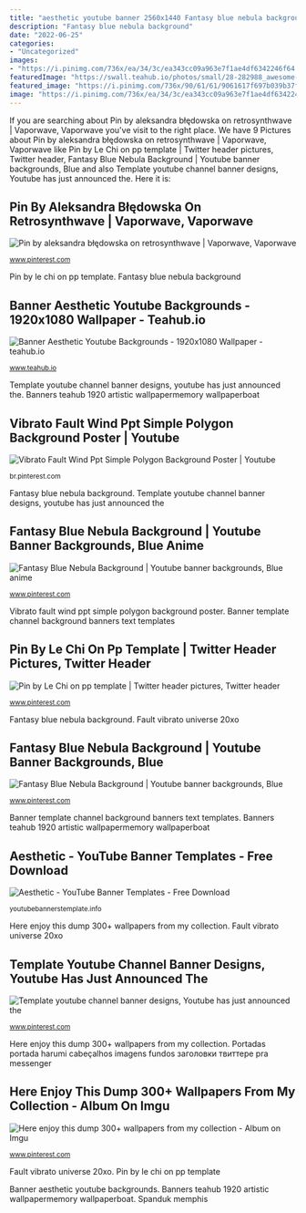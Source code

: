 ```yaml
---
title: "aesthetic youtube banner 2560x1440 Fantasy blue nebula background"
description: "Fantasy blue nebula background"
date: "2022-06-25"
categories:
- "Uncategorized"
images:
- "https://i.pinimg.com/736x/ea/34/3c/ea343cc09a963e7f1ae4df6342246f64.jpg"
featuredImage: "https://swall.teahub.io/photos/small/28-282988_awesome-cool-free-wallpaper-id-pink-youtube-banner.jpg"
featured_image: "https://i.pinimg.com/736x/90/61/61/9061617f697b039b37f435ba4bd43636.jpg"
image: "https://i.pinimg.com/736x/ea/34/3c/ea343cc09a963e7f1ae4df6342246f64.jpg"
---
```


If you are searching about Pin by aleksandra błędowska on retrosynthwave | Vaporwave, Vaporwave you've visit to the right place. We have 9 Pictures about Pin by aleksandra błędowska on retrosynthwave | Vaporwave, Vaporwave like Pin by Le Chi on pp template | Twitter header pictures, Twitter header, Fantasy Blue Nebula Background | Youtube banner backgrounds, Blue and also Template youtube channel banner designs, Youtube has just announced the. Here it is:

## Pin By Aleksandra Błędowska On Retrosynthwave | Vaporwave, Vaporwave

![Pin by aleksandra błędowska on retrosynthwave | Vaporwave, Vaporwave](https://i.pinimg.com/736x/a2/53/ab/a253ab71015959d2c445970b75164318.jpg "Pin by le chi on pp template")

<small>www.pinterest.com</small>

Pin by le chi on pp template. Fantasy blue nebula background

## Banner Aesthetic Youtube Backgrounds - 1920x1080 Wallpaper - Teahub.io

![Banner Aesthetic Youtube Backgrounds - 1920x1080 Wallpaper - teahub.io](https://swall.teahub.io/photos/small/28-282988_awesome-cool-free-wallpaper-id-pink-youtube-banner.jpg "Fantasy blue nebula background")

<small>www.teahub.io</small>

Template youtube channel banner designs, youtube has just announced the. Banners teahub 1920 artistic wallpapermemory wallpaperboat

## Vibrato Fault Wind Ppt Simple Polygon Background Poster | Youtube

![Vibrato Fault Wind Ppt Simple Polygon Background Poster | Youtube](https://i.pinimg.com/736x/72/c5/31/72c531ef50e0238daf4998fd0723732e.jpg "Banners teahub 1920 artistic wallpapermemory wallpaperboat")

<small>br.pinterest.com</small>

Fantasy blue nebula background. Template youtube channel banner designs, youtube has just announced the

## Fantasy Blue Nebula Background | Youtube Banner Backgrounds, Blue Anime

![Fantasy Blue Nebula Background | Youtube banner backgrounds, Blue anime](https://i.pinimg.com/originals/46/44/56/464456f04a6684ef00c3fcdeb09ed5af.jpg "Here enjoy this dump 300+ wallpapers from my collection")

<small>www.pinterest.com</small>

Vibrato fault wind ppt simple polygon background poster. Banner template channel background banners text templates

## Pin By Le Chi On Pp Template | Twitter Header Pictures, Twitter Header

![Pin by Le Chi on pp template | Twitter header pictures, Twitter header](https://i.pinimg.com/736x/ea/34/3c/ea343cc09a963e7f1ae4df6342246f64.jpg "Banners teahub 1920 artistic wallpapermemory wallpaperboat")

<small>www.pinterest.com</small>

Fantasy blue nebula background. Fault vibrato universe 20xo

## Fantasy Blue Nebula Background | Youtube Banner Backgrounds, Blue

![Fantasy Blue Nebula Background | Youtube banner backgrounds, Blue](https://i.pinimg.com/736x/90/61/61/9061617f697b039b37f435ba4bd43636.jpg "Fantasy blue nebula background")

<small>www.pinterest.com</small>

Banner template channel background banners text templates. Banners teahub 1920 artistic wallpapermemory wallpaperboat

## Aesthetic - YouTube Banner Templates - Free Download

![Aesthetic - YouTube Banner Templates - Free Download](https://youtubebannerstemplate.info/wp-content/uploads/2020/06/Memphis-Style-Geometric-Banner-Background.jpg "Portadas portada harumi cabeçalhos imagens fundos заголовки твиттере pra messenger")

<small>youtubebannerstemplate.info</small>

Here enjoy this dump 300+ wallpapers from my collection. Fault vibrato universe 20xo

## Template Youtube Channel Banner Designs, Youtube Has Just Announced The

![Template youtube channel banner designs, Youtube has just announced the](https://i.pinimg.com/originals/fe/ef/06/feef0699391fbb8ec157b321c622f4d4.jpg "Portadas portada harumi cabeçalhos imagens fundos заголовки твиттере pra messenger")

<small>www.pinterest.com</small>

Here enjoy this dump 300+ wallpapers from my collection. Portadas portada harumi cabeçalhos imagens fundos заголовки твиттере pra messenger

## Here Enjoy This Dump 300+ Wallpapers From My Collection - Album On Imgu

![Here enjoy this dump 300+ wallpapers from my collection - Album on Imgu](https://i.pinimg.com/originals/d7/60/cd/d760cdc401a198a9cb3c01a72e213d8d.jpg "Biru desain latar")

<small>www.pinterest.com</small>

Fault vibrato universe 20xo. Pin by le chi on pp template

Banner aesthetic youtube backgrounds. Banners teahub 1920 artistic wallpapermemory wallpaperboat. Spanduk memphis
